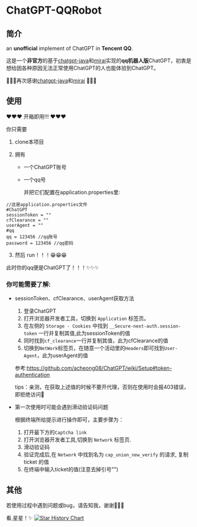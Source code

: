 # ChatGPT-QQRobot

## 简介

an **unofficial** implement of ChatGPT in **Tencent QQ**.

这是一个**非官方**的基于[chatgpt-java](https://github.com/PlexPt/chatgpt-java.git)和[mirai](https://github.com/mamoe/mirai.git)实现的**qq机器人版**ChatGPT，初衷是想给因各种原因无法正常使用ChatGPT的人也能体验到ChatGPT。

🌹🌹🌹再次感谢[chatgpt-java](https://github.com/PlexPt/chatgpt-java.git)和[mirai](https://github.com/mamoe/mirai.git) 🌹🌹🌹

## 使用

❤❤❤ 开箱即用!!! ❤❤❤

你只需要

1.  clone本项目

2.  拥有

    -   一个ChatGPT账号

    -   一个qq号

        并把它们配置在application.properties里:

```
//这是application.properties文件
#ChatGPT
sessionToken = ""
cfClearance = ""
userAgent = ""
#qq
qq = 123456 //qq账号
password = 123456 //qq密码
```

3.  然后 run！！！😁😁😁

此时你的qq便是ChatGPT了！！！✨✨✨

### 你可能需要了解:

-   sessionToken、cfClearance、userAgent获取方法

    1.  登录ChatGPT
    2.  打开浏览器开发者工具，切换到 `Application` 标签页。
    3.  在左侧的 `Storage - Cookies` 中找到 `__Secure-next-auth.session-token` 一行并复制其值,此为sessionToken的值
    4.  同时找到`cf_clearance`一行并复制其值，此为cfClearance的值
    5.  切换到`NetWork`标签页，在随意一个活动里的`Headers`即可找到`User-Agent`，此为userAgent的值

    参考:https://github.com/acheong08/ChatGPT/wiki/Setup#token-authentication
    
    tips：亲测，在获取上述值的时候不要开代理，否则在使用时会报403错误，即拒绝访问🤔

-   第一次使用时可能会遇到滑动验证码问题

    根据终端所给提示进行操作即可，主要步骤为：

    1.  打开最下方的`Captcha link`
    2.  打开浏览器开发者工具,切换到 `Network` 标签页.
    3.  滑动验证码
    4.  验证完成后,在 `Network` 中找到名为 `cap_union_new_verify` 的请求, 复制 ticket 的值
    5.  在终端中输入ticket的值(注意去掉引号"")

## 其他

若使用过程中遇到问题或bug，请告知我，谢谢👨‍🔧😎

看,星星！✨
[![Star History Chart](https://api.star-history.com/svg?repos=ashinnotfound/ChatGPT-QQRobot&type=Date)](https://star-history.com/#ashinnotfound/ChatGPT-QQRobot&Date)
